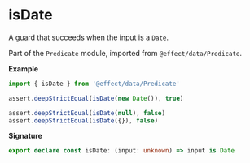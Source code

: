 # isDate

A guard that succeeds when the input is a `Date`.

Part of the `Predicate` module, imported from `@effect/data/Predicate`.

**Example**

```ts
import { isDate } from '@effect/data/Predicate'

assert.deepStrictEqual(isDate(new Date()), true)

assert.deepStrictEqual(isDate(null), false)
assert.deepStrictEqual(isDate({}), false)
```

**Signature**

```ts
export declare const isDate: (input: unknown) => input is Date
```
